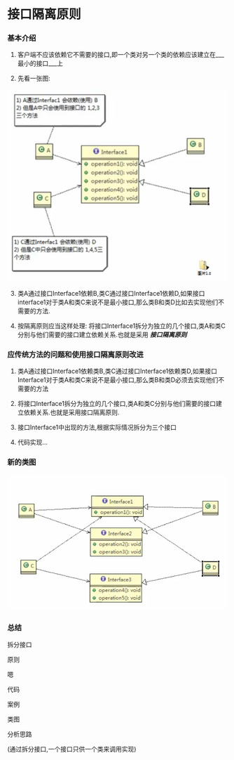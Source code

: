 # 接口隔离原则


### 基本介绍
1. 客户端不应该依赖它不需要的接口,即一个类对另一个类的依赖应该建立在___最小的接口___上

2. 先看一张图:

![](../img/QQ截图20210201151040.png)

3. 类A通过接口Interface1依赖B,类C通过接口Interface1依赖D,如果接口interface1对于类A和类C来说不是最小接口,那么类B和类D比如去实现他们不需要的方法.

4. 按隔离原则应当这样处理:
将接口Interface1拆分为独立的几个接口,类A和类C分别与他们需要的接口建立依赖关系.也就是采用 ___接口隔离原则___ 

### 应传统方法的问题和使用接口隔离原则改进

1. 类A通过接口Interface1依赖类B,类C通过接口Interface1依赖类D,如果接口Interface1对于类A和类C来说不是最小接口,那么类B和类D必须去实现他们不需要的方法

2. 将接口Interface1拆分为独立的几个接口,类A和类C分别与他们需要的接口建立依赖关系.也就是采用接口隔离原则.

3. 接口Interface1中出现的方法,根据实际情况拆分为三个接口

4. 代码实现...


### 新的类图

![](../img/QQ截图20210201153317.png)

### 总结

拆分接口


原则

嗯

代码

案例

类图

分析思路

(通过拆分接口,一个接口只供一个类来调用实现)
 
 
 
 
 
 
 
 
 
 
 
 
 
 
 
 
 
 
 
 
 
 
 
 
 